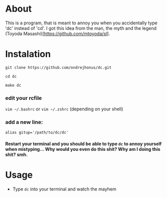 # About
This is a program, that is meant to annoy you when you accidentally type 'dc' instead of 'cd'.
I got this idea from the man, the myth and the legend (Toyoda Masashi)[https://github.com/mtoyoda/sl].

# Instalation
```
git clone https://github.com/ondrejhonus/dc.git

cd dc

make dc
```
### edit your rcfile 
```vim ~/.bashrc``` or ```vim ~/.zshrc``` (depending on your shell)

### add a new line: 
```
alias gitup='/path/to/dc/dc'
```

#### Restart your terminal and you should be able to type ```dc``` to annoy yourself when mistyping... Why would you even do this shit? Why am I doing this shit? smh.

# Usage
- Type ```dc``` into your terminal and watch the mayhem

